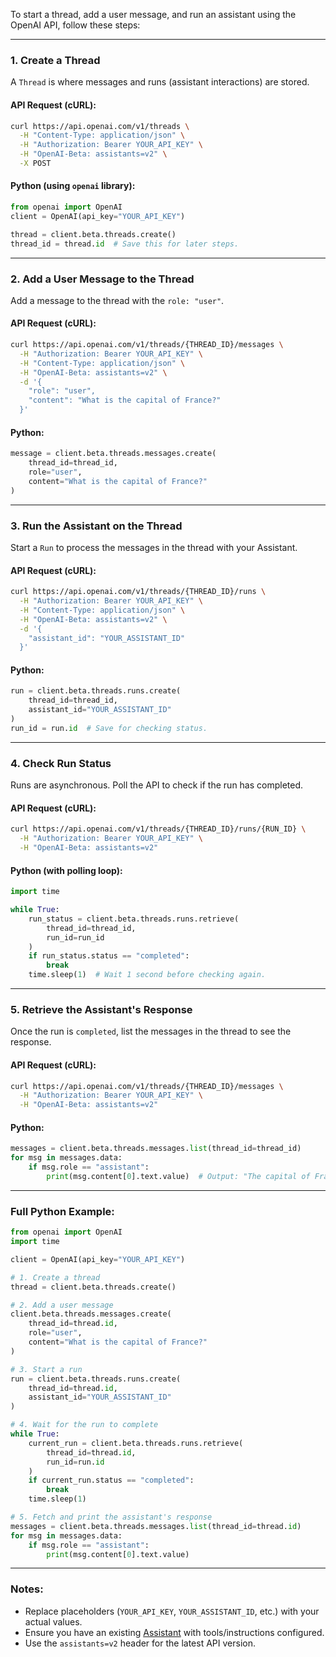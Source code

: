 To start a thread, add a user message, and run an assistant using the OpenAI API, follow these steps:

---

### 1. **Create a Thread**
A `Thread` is where messages and runs (assistant interactions) are stored.

#### API Request (cURL):
```bash
curl https://api.openai.com/v1/threads \
  -H "Content-Type: application/json" \
  -H "Authorization: Bearer YOUR_API_KEY" \
  -H "OpenAI-Beta: assistants=v2" \
  -X POST
```

#### Python (using `openai` library):
```python
from openai import OpenAI
client = OpenAI(api_key="YOUR_API_KEY")

thread = client.beta.threads.create()
thread_id = thread.id  # Save this for later steps.
```

---

### 2. **Add a User Message to the Thread**
Add a message to the thread with the `role: "user"`.

#### API Request (cURL):
```bash
curl https://api.openai.com/v1/threads/{THREAD_ID}/messages \
  -H "Authorization: Bearer YOUR_API_KEY" \
  -H "Content-Type: application/json" \
  -H "OpenAI-Beta: assistants=v2" \
  -d '{
    "role": "user",
    "content": "What is the capital of France?"
  }'
```

#### Python:
```python
message = client.beta.threads.messages.create(
    thread_id=thread_id,
    role="user",
    content="What is the capital of France?"
)
```

---

### 3. **Run the Assistant on the Thread**
Start a `Run` to process the messages in the thread with your Assistant.

#### API Request (cURL):
```bash
curl https://api.openai.com/v1/threads/{THREAD_ID}/runs \
  -H "Authorization: Bearer YOUR_API_KEY" \
  -H "Content-Type: application/json" \
  -H "OpenAI-Beta: assistants=v2" \
  -d '{
    "assistant_id": "YOUR_ASSISTANT_ID"
  }'
```

#### Python:
```python
run = client.beta.threads.runs.create(
    thread_id=thread_id,
    assistant_id="YOUR_ASSISTANT_ID"
)
run_id = run.id  # Save for checking status.
```

---

### 4. **Check Run Status**
Runs are asynchronous. Poll the API to check if the run has completed.

#### API Request (cURL):
```bash
curl https://api.openai.com/v1/threads/{THREAD_ID}/runs/{RUN_ID} \
  -H "Authorization: Bearer YOUR_API_KEY" \
  -H "OpenAI-Beta: assistants=v2"
```

#### Python (with polling loop):
```python
import time

while True:
    run_status = client.beta.threads.runs.retrieve(
        thread_id=thread_id,
        run_id=run_id
    )
    if run_status.status == "completed":
        break
    time.sleep(1)  # Wait 1 second before checking again.
```

---

### 5. **Retrieve the Assistant's Response**
Once the run is `completed`, list the messages in the thread to see the response.

#### API Request (cURL):
```bash
curl https://api.openai.com/v1/threads/{THREAD_ID}/messages \
  -H "Authorization: Bearer YOUR_API_KEY" \
  -H "OpenAI-Beta: assistants=v2"
```

#### Python:
```python
messages = client.beta.threads.messages.list(thread_id=thread_id)
for msg in messages.data:
    if msg.role == "assistant":
        print(msg.content[0].text.value)  # Output: "The capital of France is Paris."
```

---

### Full Python Example:
```python
from openai import OpenAI
import time

client = OpenAI(api_key="YOUR_API_KEY")

# 1. Create a thread
thread = client.beta.threads.create()

# 2. Add a user message
client.beta.threads.messages.create(
    thread_id=thread.id,
    role="user",
    content="What is the capital of France?"
)

# 3. Start a run
run = client.beta.threads.runs.create(
    thread_id=thread.id,
    assistant_id="YOUR_ASSISTANT_ID"
)

# 4. Wait for the run to complete
while True:
    current_run = client.beta.threads.runs.retrieve(
        thread_id=thread.id,
        run_id=run.id
    )
    if current_run.status == "completed":
        break
    time.sleep(1)

# 5. Fetch and print the assistant's response
messages = client.beta.threads.messages.list(thread_id=thread.id)
for msg in messages.data:
    if msg.role == "assistant":
        print(msg.content[0].text.value)
```

---

### Notes:
- Replace placeholders (`YOUR_API_KEY`, `YOUR_ASSISTANT_ID`, etc.) with your actual values.
- Ensure you have an existing [Assistant](https://platform.openai.com/docs/assistants) with tools/instructions configured.
- Use the `assistants=v2` header for the latest API version.